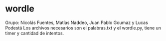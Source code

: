 # wordle

Grupo: Nicolás Fuentes, Matías Naddeo, Juan Pablo Goumaz y Lucas Podestá
Los archivos necesarios son el palabras.txt y el wordle.py, tiene un timer y cantidad de intentos.

